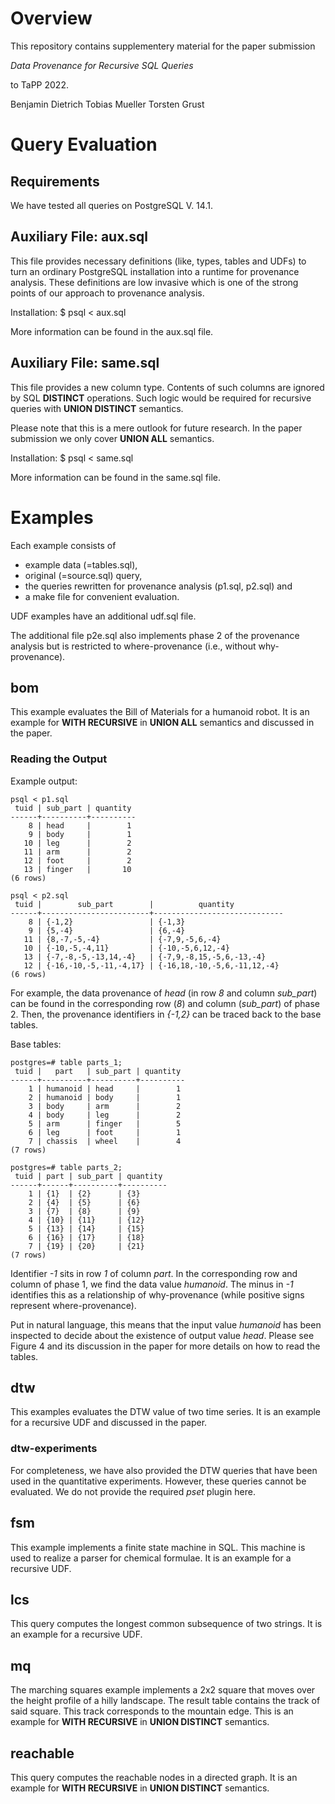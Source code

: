 
# Overview


This repository contains supplementery material for the paper submission

*Data Provenance for Recursive SQL Queries*

to TaPP 2022.


Benjamin Dietrich
Tobias Mueller
Torsten Grust


# Query Evaluation

## Requirements

We have tested all queries on PostgreSQL V. 14.1.


## Auxiliary File: aux.sql

This file provides necessary definitions (like, types, tables and UDFs) to turn an ordinary PostgreSQL installation into a runtime for provenance analysis. These definitions are low invasive which is one of the strong points of our approach to provenance analysis.

Installation: $ psql < aux.sql

More information can be found in the aux.sql file.


## Auxiliary File: same.sql

This file provides a new column type. Contents of such columns are ignored by SQL **DISTINCT** operations. Such logic would be required for recursive queries with **UNION DISTINCT** semantics.

Please note that this is a mere outlook for future research. In the paper submission we only cover **UNION ALL** semantics.

Installation: $ psql < same.sql

More information can be found in the same.sql file.


# Examples

Each example consists of

* example data (=tables.sql),
* original (=source.sql) query,
* the queries rewritten for provenance analysis (p1.sql, p2.sql) and
* a make file for convenient evaluation.

UDF examples have an additional udf.sql file.

The additional file p2e.sql also implements phase 2 of the provenance analysis but is restricted to where-provenance (i.e., without why-provenance).


## bom

This example evaluates the Bill of Materials for a humanoid robot. It is an example for **WITH RECURSIVE** in **UNION ALL** semantics and discussed in the paper.


### Reading the Output

Example output:

```
psql < p1.sql
 tuid | sub_part | quantity
------+----------+----------
    8 | head     |        1
    9 | body     |        1
   10 | leg      |        2
   11 | arm      |        2
   12 | foot     |        2
   13 | finger   |       10
(6 rows)

psql < p2.sql
 tuid |        sub_part        |          quantity
------+------------------------+-----------------------------
    8 | {-1,2}                 | {-1,3}
    9 | {5,-4}                 | {6,-4}
   11 | {8,-7,-5,-4}           | {-7,9,-5,6,-4}
   10 | {-10,-5,-4,11}         | {-10,-5,6,12,-4}
   13 | {-7,-8,-5,-13,14,-4}   | {-7,9,-8,15,-5,6,-13,-4}
   12 | {-16,-10,-5,-11,-4,17} | {-16,18,-10,-5,6,-11,12,-4}
(6 rows)
```

For example, the data provenance of *head* (in row *8* and column *sub_part*) can be found in the corresponding row (*8*) and column (*sub_part*) of phase 2. Then, the provenance identifiers in *{-1,2}* can be traced back to the base tables.


Base tables:

```
postgres=# table parts_1;
 tuid |   part   | sub_part | quantity
------+----------+----------+----------
    1 | humanoid | head     |        1
    2 | humanoid | body     |        1
    3 | body     | arm      |        2
    4 | body     | leg      |        2
    5 | arm      | finger   |        5
    6 | leg      | foot     |        1
    7 | chassis  | wheel    |        4
(7 rows)

postgres=# table parts_2;
 tuid | part | sub_part | quantity
------+------+----------+----------
    1 | {1}  | {2}      | {3}
    2 | {4}  | {5}      | {6}
    3 | {7}  | {8}      | {9}
    4 | {10} | {11}     | {12}
    5 | {13} | {14}     | {15}
    6 | {16} | {17}     | {18}
    7 | {19} | {20}     | {21}
(7 rows)
```

Identifier *-1* sits in row *1* of column *part*. In the corresponding row and column of phase 1, we find the data value *humanoid*. The minus in *-1* identifies this as a relationship of why-provenance (while positive signs represent where-provenance).

Put in natural language, this means that the input value *humanoid* has been inspected to decide about the existence of output value *head*. Please see Figure 4 and its discussion in the paper for more details on how to read the tables.


## dtw

This examples evaluates the DTW value of two time series. It is an example for a recursive UDF and discussed in the paper.


### dtw-experiments

For completeness, we have also provided the DTW queries that have been used in the quantitative experiments. However, these queries cannot be evaluated. We do not provide the required *pset* plugin here.


## fsm

This example implements a finite state machine in SQL. This machine is used to realize a parser for chemical formulae. It is an example for a recursive UDF.


## lcs

This query computes the longest common subsequence of two strings. It is an example for a recursive UDF.


## mq

The marching squares example implements a 2x2 square that moves over the height profile of a hilly landscape. The result table contains the track of said square. This track corresponds to the mountain edge. This is an example for **WITH RECURSIVE** in **UNION DISTINCT** semantics.


## reachable

This query computes the reachable nodes in a directed graph. It is an example for **WITH RECURSIVE** in **UNION DISTINCT** semantics.


